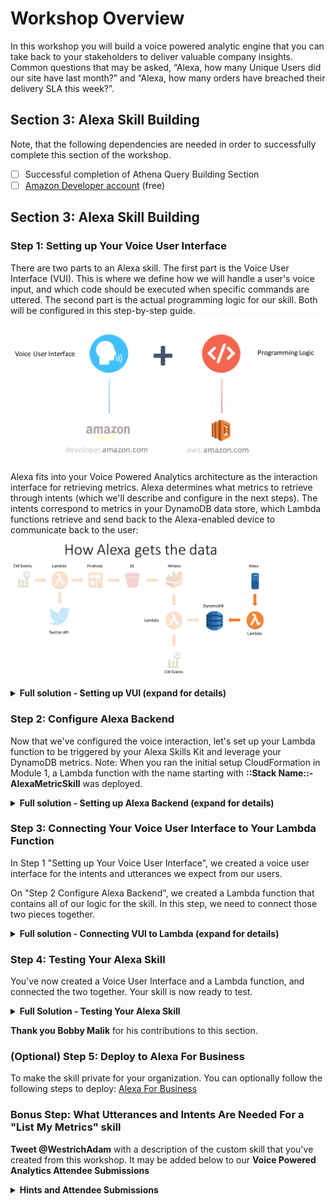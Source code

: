 # Workshop Overview
In this workshop you will build a voice powered analytic engine that you can take back to your stakeholders to deliver valuable company insights.   Common questions that may be asked, “Alexa, how many Unique Users did our site have last month?” and “Alexa, how many orders have breached their delivery SLA this week?”.

## Section 3: Alexa Skill Building

Note, that the following dependencies are needed in order to successfully complete this section of the workshop.

- [ ] Successful completion of Athena Query Building Section
- [ ] [Amazon Developer account](http://developer.amazon.com/) (free)

## Section 3: Alexa Skill Building
### Step 1: Setting up Your Voice User Interface
There are two parts to an Alexa skill. The first part is the Voice User Interface (VUI). This is where we define how we will handle a user's voice input, and which code should be executed when specific commands are uttered. The second part is the actual programming logic for our skill.   Both will be configured in this step-by-step guide.
![](./../media/images/Alexa_Arch.png)

Alexa fits into your Voice Powered Analytics architecture as the interaction interface for retrieving metrics.  Alexa determines what metrics to retrieve through intents (which we'll describe and configure in the next steps).  The intents correspond to metrics in your DynamoDB data store, which Lambda functions retrieve and send back to the Alexa-enabled device to communicate back to the user:
![](./../media/images/Alexa_Arch2.png)
<details>
<summary><strong>Full solution - Setting up VUI (expand for details)</strong></summary>

1.	Go to the [Amazon Developer Portal](http://developer.amazon.com/)
2.	Click the **Alexa button** on the left portion of the screen.

![](./../media/images/Alexa_Lab_v2_1.png)

3.	In the top-right corner of the screen, **click the Sign In button**. (If you don't already have an account, you will be able to create a new one for free.)
4.	Once you have signed in, on the Alexa page, **click the Alexa Skills Kit button**, which is what we'll use to create our custom skill.

![](./../media/images/Alexa_Lab_v2_2.png)

5.	Next **Click on Start a Skill Button**

![](./../media/images/Alexa_Lab_v2_3.png)

6.	Click on Create Skill button to start creating a custom skill.

![](./../media/images/Alexa_Lab_v2_4.png)

7.	Type in the **Skill name** *Voice Powered Analytics*, Select the **Custom** button and finally click the **Create Skill** button:

![](./../media/images/Alexa_Lab_v2_5.png)


8.	Select the option **Start From Scratch**,then select the **Choose** button in the top righthand corner:

![](./../media/images/Alexa_Lab_v2_6.png)


9.	Next, **Click on 1. Invocation Name >**

![](./../media/images/Alexa_Lab_v2_8.png)

10.	Ensure the skill innvocation name is entered (if not, type:) **voice powered analytics*** (all lower case)

![](./../media/images/Alexa_Lab_v2_9.png)

11.	**Click on + Add button** next to Intent.

![](./../media/images/Alexa_Lab_v2_10.png)

12.	**Type the custom intent name** *WhatsMyMetric* and **click Create Custom Intent button**

![](./../media/images/Alexa_Lab_v2_11.png)

13.	Next we're going Add utterances to our intent. This triggers an invoke of your intent through your user's voice. You'll want to add a few different variations based upon how users will interact with the different types of metrics available to query.
- **Type the *Whats my {metric}*** (ignore the popup box) and **Click + sign** to add the utterance.

![](./../media/images/Alexa_Lab_v2_12.png)

14.	Now we'll configure our Slots. Slots allow you to parameterize different variable attributes when invoking your intent. For this workshop, the slot will be our metric(s) that we've created with the Athena query. This is why we've put the {metric} slot name in our utterances.
- **Click on + Add** on the left menu, next to Slot.

![](./../media/images/Alexa_Lab_v2_13.png)

- **Type *available_metrics*** and **click Create custom slot type**

![](./../media/images/Alexa_Lab_v2_14.png)

- For the slot value, **enter the value of the metric** used from the *Athena_Poller* Lambda function's environment variable: metric (e.g. *reinvent twitter sentiment*. Then **click the + button**. Note: The DynamoDB item that is used as our key in the backend lambda function uses this value to query our metric's value.

**Note: Don't worry about adding ID (Optional) or Synonyms. They can be added later after you test.**

![](./../media/images/Alexa_Lab_v2_15.png)

15.	**Click on *WhatsMyMetric*** on the left menu under Intents. Then **select *available_metrics*** in the dropdown menu next to metric.

![](./../media/images/Alexa_Lab_v2_16.png)
16.	Now **click on Build Model**. This will save your model and build it.

![](./../media/images/Alexa_Lab_v2_17.png)

- You should see: ![](./../media/images/Alexa_Lab_v2_18.png)
- It may take a minute or two to build, if your interaction model builds successfully you'll see a successful build message added to the dialog: ![](./../media/images/Alexa_Lab_v2_19.png)

**Troubleshooting** If you get an error from your interaction model, check through this list:
   - Did you copy & paste the provided code into the appropriate boxes?
   - Did you accidentally add any characters to the Interaction Model or Sample Utterances?

In our next step of this guide (Configure Alexa Backend), we will be linking a Lambda function in the AWS developer console.
</details>

### Step 2: Configure Alexa Backend
Now that we've configured the voice interaction, let's set up your Lambda function to be triggered by your Alexa Skills Kit and leverage your DynamoDB metrics.
Note: When you ran the initial setup CloudFormation in Module 1, a Lambda function with the name starting with **::Stack Name::-AlexaMetricSkill** was deployed.
<details>
<summary><strong>Full solution - Setting up Alexa Backend (expand for details)</strong></summary>

1. Check your **AWS region** is Ireland (eu-west-1)), since the Lambda function needs to be in the same region that your previous resources created in Module 2 were created.

![](./../media/images/Alexa_Lab_9.png)

2. **Open the Lambda function, starting with ::Stack Name::-AlexaMetricSkill** that was deployed with the Setup CloudFormation.
  Then we'll **Configure your trigger**: Under Configuration, and in **Add Triggers** pane, **select Alexa Skills Kit** from the list. It will then add this trigger to your Lambda function.

  2a.  **Scroll down to Configure Triggers**, **click  Skill ID verification disable**.   Note: optionally you can use the Alexa SkillID to lock down the lambda function to your specific Alexa Skill; this is a best practice.  Next, click the **Add** button, then scroll to the top of the Lambda function and click **Save**

  ![](./../media/images/Alexa_Lab_10.gif)

3. **Copy your Lambda function's ARN value to a separate text editor** The *ARN value* is in the top right corner.  We'll use this in the next section of the guide.

  ![](./../media/images/Alexa_Lab_11.png)

  4. Next, **click the Configuration Tab**, then click on the Lambda function icon and name button **.starting with ::Stack Name::-AlexaMetricSkill**  to go back to your code.
  
   ![](./../media/images/Alexa_Lab_10a.png)
   
  5.  Scroll down beneath the code and navigate to **Environment Variables**.
  6. **Validate/or change the environment variables**:
    - **intent_name** matches what's configured for your *intent* in the Alexa Skill's Interaction Configuration
    - **slot_name** matches what's configured for your *slot name* in the Alexa Skill's Interaction Configuration
    - (Optional) You can modify the greeting and exit message for your Alexa skill by changing the value of two environment variables: **greeting_msg** and **exit_msg**
  <details>
<summary>Example</summary>

  greeting_msg *Welcome to the Voice Powered Analytics.  Please tell me what metrics you'd like to hear. To hear available metrics, ask Alexa tell me my metrics*
  and
  exit_msg *Thank you for trying the Voice Powered Analytics.  Have a nice day!*
</details>
-  There's also an environment variable called: metrics_table with the value VPA_Metrics_Table.  This references the DynamoDB table that the Alexa skill will be querying for your metric
<details><summary>Hint</summary>

  ![](./../media/images/Alexa_Lab_11b.png)
</details>


  7. **Bonus (Time permitting)**: can you add a skill to the Lambda function which enables users to "List My Metrics"
</details>

### Step 3: Connecting Your Voice User Interface to Your Lambda Function

In Step 1 "Setting up Your Voice User Interface", we created a voice user interface for the intents and utterances we expect from our users.

On "Step 2 Configure Alexa Backend", we created a Lambda function that contains all of our logic for the skill.
In this step, we need to connect those two pieces together.
<details>
<summary><strong>Full solution - Connecting VUI to Lambda (expand for details)</strong></summary>

1.	**Go back to the [Amazon Developer Portal](http://developer.amazon.com/)** and **select your skill (*Voice Powered Analytics*)** from the list. You may still have a browser tab open if you started at the beginning of this tutorial.
2.	**Click on Endpoint** on the left menu. Then **Select the AWS Lambda ARN**.

![](./../media/images/Alexa_Lab_v2_23.png)

3.	**Paste the ARN** you copied in number 3 of Step 2 to Default Region.

![](./../media/images/Alexa_Lab_v2_24.png)

4.	Click **Save Endpoints**

![](./../media/images/Alexa_Lab_v2_25.png)

Note: For this skill, we won't be using Account Linking, but you can learn more about [Linking an Alexa User with a User in Your System](https://developer.amazon.com/docs/custom-skills/link-an-alexa-user-with-a-user-in-your-system.html)

5.	Congratulations: You are all set to test your skill.
</details>

### Step 4: Testing Your Alexa Skill
You've now created a Voice User Interface and a Lambda function, and connected the two together. Your skill is now ready to test.
<details>
<summary><strong>Full Solution - Testing Your Alexa Skill</strong></summary>

1.	In the [Amazon Developer Portal](http://developer.amazon.com/), **select your skill (e.g. *Voice Powered Analytics*)** from the list. You may still have a browser tab open if you started at the beginning of this tutorial.
2.	**Click on "Test"** tab on the top.

![](./../media/images/Alexa_Lab_v2_26.png)

3.	Enable testing for the skill by clicking slider button

![](./../media/images/Alexa_Lab_v2_27.png)

4.	Once enabled, type *“ask Voice Powered Analytics”* and **click the Mic button**

![](./../media/images/Alexa_Lab_v2_28.png)

Note: You should see the results on the right window

![](./../media/images/Alexa_Lab_v2_29.png)

5.	You can have an entire conversation with your skill with the Service Simulator. Try the following commands:
- *"what is my reinvent twitter sentiment"*
<details>
<summary><strong>Service Simulator Tips</strong></summary>

 - Click the **Listen** button in the bottom right corner to hear Alexa read the response.
 - You can have an entire conversation with your skill with the Service Simulator. Try the following commands:
 - "ask Voice Powered Analytics" then "what is my reinvent twitter sentiment"
</details>
![](https://github.com/awslabs/voice-powered-analytics/blob/master/media/images/Alexa_Lab_v2_29.png)

6.  (Optional) Other testing methods to consider:
- [Echosim.io](https://echosim.io/) - a browser-based Alexa skill testing tool that makes it easy to test your skills without carrying a physical device everywhere you go.
- [Unit Testing with Alexa](https://github.com/alexa/skill-sample-nodejs-city-guide/blob/master/unit-testing.md) - a modern approach to unit testing your Alexa skills with [Postman](http://getpostman.com/) and [Amazon API Gateway](http://aws.amazon.com/apigateway).

Note: If your sample skill is working properly, you can now customize your skill.

**If time, try going back to [Module 0](https://github.com/awslabs/voice-powered-analytics/tree/master/reinvent2018) and deploying a custom data lake with your own twitter filter**
 
 #### Troubleshooting
 - If you receive a response that reads: *"The remote endpoint could not be called, or the response it returned was invalid,"* this is an indication that something is broken. Copy the JSON from the Alexa skill and insert it as a test event to our Lambda function **VoiceAlexaSkillFull-AlexaMetricSkill-1**.  You can then see the specific output from the Lambda function as to why it is not executing successfully.
 - It is most likely due to either the Alexa Skills Kit: **slot name** or **intent name** does not match the Lambda environment variables.
- Also make sure that the DynamoDB has an entry with a value for your metric.

</details> 

  
**Thank you Bobby Malik** for his contributions to this section.

### (Optional) Step 5: Deploy to Alexa For Business
To make the skill private for your organization.  You can optionally follow the following steps to deploy: [Alexa For Business](https://docs.aws.amazon.com/a4b/latest/ag/private-skills.html)

### Bonus Step: What Utterances and Intents Are Needed For a "List My Metrics" skill
**Tweet @WestrichAdam** with a description of the custom skill that you've created from this workshop. It may be added below to our **Voice Powered Analytics Attendee Submissions**

<details>
<summary><strong>Hints and Attendee Submissions</strong></summary>
   Intent: ListMetrics
   Utterance(s):
   - ListMetrics List My Metrics
   - ListMetrics What are my metrics
</details>
